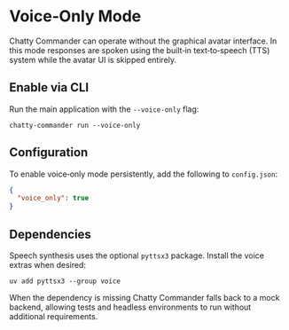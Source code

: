 Voice‑Only Mode
==============

Chatty Commander can operate without the graphical avatar interface.  In this
mode responses are spoken using the built‑in text‑to‑speech (TTS) system while
the avatar UI is skipped entirely.

Enable via CLI
--------------

Run the main application with the ``--voice-only`` flag:

```
chatty-commander run --voice-only
```

Configuration
-------------

To enable voice‑only mode persistently, add the following to ``config.json``:

```json
{
  "voice_only": true
}
```

Dependencies
------------

Speech synthesis uses the optional ``pyttsx3`` package.  Install the voice
extras when desired:

```
uv add pyttsx3 --group voice
```

When the dependency is missing Chatty Commander falls back to a mock backend,
allowing tests and headless environments to run without additional
requirements.
